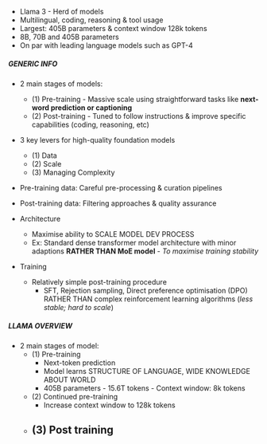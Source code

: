 - Llama 3 - Herd of models
- Multilingual, coding, reasoning & tool usage
- Largest: 405B parameters & context window 128k tokens
- 8B, 70B and 405B parameters
- On par with leading language models such as GPT-4
  
##### GENERIC INFO
- 2 main stages of models:
	- (1) Pre-training - Massive scale using straightforward tasks like **next-word prediction or captioning**
	- (2) Post-training - Tuned to follow instructions & improve specific capabilities (coding, reasoning, etc) 

- 3 key levers for high-quality foundation models
	- (1) Data
	- (2) Scale
	- (3) Managing Complexity

- Pre-training data: Careful pre-processing & curation pipelines
- Post-training data: Filtering approaches & quality assurance

- Architecture
	- Maximise ability to SCALE MODEL DEV PROCESS
	- Ex: Standard dense transformer model architecture with minor adaptions **RATHER THAN MoE model** - *To maximise training stability*
- Training
	- Relatively simple post-training procedure
		- SFT, Rejection sampling, Direct preference optimisation (DPO) RATHER THAN complex reinforcement learning algorithms (*less stable; hard to scale*)

##### LLAMA OVERVIEW
- 2 main stages of model:
	- (1) Pre-training
		- Next-token prediction
		- Model learns STRUCTURE OF LANGUAGE, WIDE KNOWLEDGE ABOUT WORLD
		- 405B parameters - 15.6T tokens - Context window: 8k tokens
	- (2) Continued pre-training
		- Increase context window to 128k tokens
	- (3) Post training
		- 